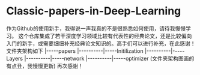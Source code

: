 # Classic-papers-in-Deep-Learning
作为Github的使用新手，我得说一声我真的不是很熟悉如何使用，请待我慢慢学习。
这个仓库集成了若干深度学习领域比较有代表性的经典论文，还是比较偏向入门的新手，或需要细细补充经典论文知识的。高手们可以进行补充，在此感谢！
文件夹架构如下
|-----papers
|----------|-----Initilization
|----------|-----Layers
|----------|-----network
|----------|-----optimizer
(文件夹架构图画的有点丑，我慢慢更新)
再次感谢！
